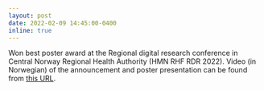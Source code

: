 ```yaml
---
layout: post
date: 2022-02-09 14:45:00-0400
inline: true
---
```


Won best poster award at the Regional digital research conference in Central Norway Regional Health Authority (HMN RHF RDR 2022). Video (in Norwegian) of the announcement and poster presentation can be found from [this URL](https://youtu.be/rLItNztlay0?t=2554).